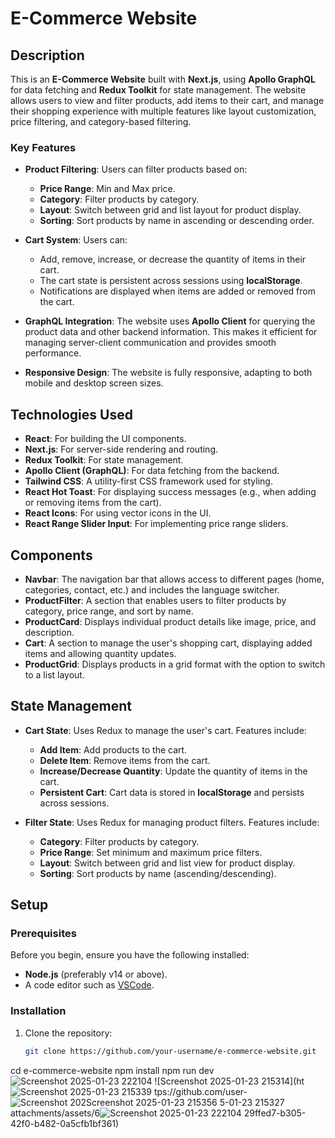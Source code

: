 # E-Commerce Website

## Description

This is an **E-Commerce Website** built with **Next.js**, using **Apollo GraphQL** for data fetching and **Redux Toolkit** for state management. The website allows users to view and filter products, add items to their cart, and manage their shopping experience with multiple features like layout customization, price filtering, and category-based filtering.

### Key Features
- **Product Filtering**: Users can filter products based on:
  - **Price Range**: Min and Max price.
  - **Category**: Filter products by category.
  - **Layout**: Switch between grid and list layout for product display.
  - **Sorting**: Sort products by name in ascending or descending order.

- **Cart System**: Users can:
  - Add, remove, increase, or decrease the quantity of items in their cart.
  - The cart state is persistent across sessions using **localStorage**.
  - Notifications are displayed when items are added or removed from the cart.

- **GraphQL Integration**: The website uses **Apollo Client** for querying the product data and other backend information. This makes it efficient for managing server-client communication and provides smooth performance.

- **Responsive Design**: The website is fully responsive, adapting to both mobile and desktop screen sizes.

## Technologies Used
- **React**: For building the UI components.
- **Next.js**: For server-side rendering and routing.
- **Redux Toolkit**: For state management.
- **Apollo Client (GraphQL)**: For data fetching from the backend.
- **Tailwind CSS**: A utility-first CSS framework used for styling.
- **React Hot Toast**: For displaying success messages (e.g., when adding or removing items from the cart).
- **React Icons**: For using vector icons in the UI.
- **React Range Slider Input**: For implementing price range sliders.

## Components
- **Navbar**: The navigation bar that allows access to different pages (home, categories, contact, etc.) and includes the language switcher.
- **ProductFilter**: A section that enables users to filter products by category, price range, and sort by name.
- **ProductCard**: Displays individual product details like image, price, and description.
- **Cart**: A section to manage the user's shopping cart, displaying added items and allowing quantity updates.
- **ProductGrid**: Displays products in a grid format with the option to switch to a list layout.

## State Management
- **Cart State**: Uses Redux to manage the user's cart. Features include:
  - **Add Item**: Add products to the cart.
  - **Delete Item**: Remove items from the cart.
  - **Increase/Decrease Quantity**: Update the quantity of items in the cart.
  - **Persistent Cart**: Cart data is stored in **localStorage** and persists across sessions.
 

- **Filter State**: Uses Redux for managing product filters. Features include:
  - **Category**: Filter products by category.
  - **Price Range**: Set minimum and maximum price filters.
  - **Layout**: Switch between grid and list view for product display.
  - **Sorting**: Sort products by name (ascending/descending).

## Setup

### Prerequisites
Before you begin, ensure you have the following installed:
- **Node.js** (preferably v14 or above).
- A code editor such as [VSCode](https://code.visualstudio.com/).

### Installation
1. Clone the repository:

   ```bash
   git clone https://github.com/your-username/e-commerce-website.git
 cd e-commerce-website
npm install 
npm run dev
![Screenshot 2025-01-23 222104](https://github.com/user-attachments/assets/a38d2f53-7d9c-4d1f-be29-c3f11f2b91de)
![Screenshot 2025-01-23 215314](ht![Screenshot 2025-01-23 215339](https://github.com/user-attachments/assets/6a5f70a1-5a00-4fd8-8a02-af208926c2fd)
tps://github.com/user-![Screenshot 202![Screenshot 2025-01-23 215356](https://github.com/user-attachments/assets/6df7be91-e3ce-4e01-8484-be788363d483)
5-01-23 215327](https://github.com/user-attachments/assets/9b045dce-d276-46b2-b78a-33c458894e65)
attachments/assets/6![Screenshot 2025-01-23 222104](https://github.com/user-attachments/assets/e80e1055-f9be-43d5-b321-bca5f1182b7e)
29ffed7-b305-42f0-b482-0a5cfb1bf361)

